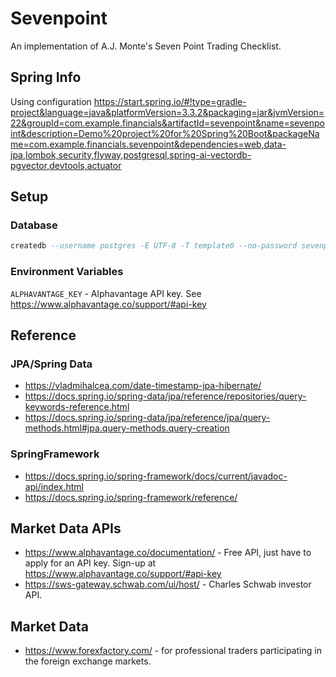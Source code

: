 # Sevenpoint

An implementation of A.J. Monte's Seven Point Trading Checklist.

## Spring Info

Using configuration https://start.spring.io/#!type=gradle-project&language=java&platformVersion=3.3.2&packaging=jar&jvmVersion=22&groupId=com.example.financials&artifactId=sevenpoint&name=sevenpoint&description=Demo%20project%20for%20Spring%20Boot&packageName=com.example.financials.sevenpoint&dependencies=web,data-jpa,lombok,security,flyway,postgresql,spring-ai-vectordb-pgvector,devtools,actuator

## Setup

### Database

```sql
createdb --username postgres -E UTF-8 -T template0 --no-password sevenpoint
```

### Environment Variables

`ALPHAVANTAGE_KEY` - Alphavantage API key.  See https://www.alphavantage.co/support/#api-key

## Reference

### JPA/Spring Data

* https://vladmihalcea.com/date-timestamp-jpa-hibernate/
* https://docs.spring.io/spring-data/jpa/reference/repositories/query-keywords-reference.html
* https://docs.spring.io/spring-data/jpa/reference/jpa/query-methods.html#jpa.query-methods.query-creation

### SpringFramework

* https://docs.spring.io/spring-framework/docs/current/javadoc-api/index.html
* https://docs.spring.io/spring-framework/reference/

## Market Data APIs

* https://www.alphavantage.co/documentation/  - Free API, just have to apply for an API key.  Sign-up at https://www.alphavantage.co/support/#api-key
* https://sws-gateway.schwab.com/ui/host/ - Charles Schwab investor API.

## Market Data

* https://www.forexfactory.com/ - for professional traders participating in the foreign exchange markets.